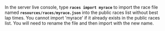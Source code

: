 In the server live console, type **`races import myrace`** to import the race file named **`resources/races/myrace.json`** into the public races list without best lap times.  You cannot import 'myrace' if it already exists in the public races list.  You will need to rename the file and then import with the new name.